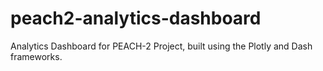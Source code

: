 # peach2-analytics-dashboard
Analytics Dashboard for PEACH-2 Project, built using the Plotly and Dash frameworks.
